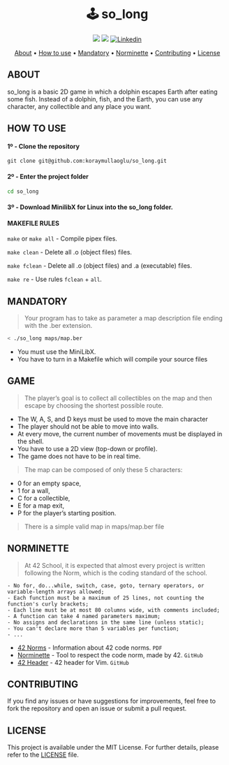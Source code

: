 <h1 align="center">
	🕹️ so_long
</h1>

<p align="center">
	<img src="https://img.shields.io/badge/status-finished-success?color=%2312bab9&style=flat-square"/>
	<img src="https://img.shields.io/github/languages/top/koraymullaoglu/so_long?color=%2312bab9&style=flat-square"/>
	<a href='https://www.linkedin.com/in/mullaoglukoray' target="_blank"><img alt='Linkedin' src='https://img.shields.io/badge/LinkedIn-100000?style=flat-square&logo=Linkedin&logoColor=white&labelColor=0A66C2&color=0A66C2'/></a>
</p>

<p align="center">
	<a href="#about">About</a> •
	<a href="#how-to-use">How to use</a> •
	<a href="#mandatory">Mandatory</a> •
	<a href="#norminette">Norminette</a> •
	<a href="#contributing">Contributing</a> •
	<a href="#license">License</a>
</p>

## ABOUT

so_long is a basic 2D game in which a dolphin
escapes Earth after eating some fish. Instead of
a dolphin, fish, and the Earth, you can use any
character, any collectible and any place you want.



## HOW TO USE
#### 1º - Clone the repository
```git
git clone git@github.com:koraymullaoglu/so_long.git
```

#### 2º - Enter the project folder
```bash
cd so_long
```
#### 3º - Download MinilibX for Linux into the so_long folder.

#### MAKEFILE RULES

`make` or `make all` - Compile pipex files.

`make clean` - Delete all .o (object files) files.

`make fclean` - Delete all .o (object files) and .a (executable) files.

`make re` - Use rules `fclean` + `all`.

## MANDATORY
> Your program has to take as parameter a map description file ending with the .ber
extension.
```bash
< ./so_long maps/map.ber
```

- You must use the MiniLibX.
- You have to turn in a Makefile which will compile your source files

## GAME
> The player’s goal is to collect all collectibles on the map and then escape by choosing the shortest possible route.

- The W, A, S, and D keys must be used to move the main character
- The player should not be able to move into walls.
- At every move, the current number of movements must be displayed in the shell.
- You have to use a 2D view (top-down or profile).
- The game does not have to be in real time.

> The map can be composed of only these 5 characters: 
- 0 for an empty space,
- 1 for a wall,
- C for a collectible,
- E for a map exit,
- P for the player’s starting position.

>There is a simple valid map in maps/map.ber file

## NORMINETTE
> At 42 School, it is expected that almost every project is written following the Norm, which is the coding standard of the school.

```
- No for, do...while, switch, case, goto, ternary operators, or variable-length arrays allowed;
- Each function must be a maximum of 25 lines, not counting the function's curly brackets;
- Each line must be at most 80 columns wide, with comments included;
- A function can take 4 named parameters maximum;
- No assigns and declarations in the same line (unless static);
- You can't declare more than 5 variables per function;
- ...
```

* [42 Norms](https://github.com/42School/norminette/blob/master/pdf/en.norm.pdf) - Information about 42 code norms. `PDF`
* [Norminette](https://github.com/42School/norminette) - Tool to respect the code norm, made by 42. `GitHub`
* [42 Header](https://github.com/42Paris/42header) - 42 header for Vim. `GitHub`

## CONTRIBUTING

If you find any issues or have suggestions for improvements, feel free to fork the repository and open an issue or submit a pull request.

## LICENSE

This project is available under the MIT License. For further details, please refer to the [LICENSE](https://github.com/koraymullaoglu/pipex/blob/main/LICENSE) file.